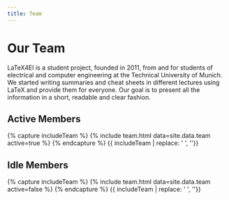 ```yaml
---
title: Team
---
```


# Our Team

LaTeX4EI is a student project, founded in 2011, from and for students of electrical and computer engineering at the Technical University of Munich. We started writing summaries and cheat sheets in different lectures using LaTeX and provide them for everyone. Our goal is to present all the information in a short, readable and clear fashion.

## Active Members

{% capture includeTeam %}
{% include team.html data=site.data.team active=true %}
{% endcapture %}
{{ includeTeam | replace: '    ', ''}}

## Idle Members

{% capture includeTeam %}
{% include team.html data=site.data.team active=false %}
{% endcapture %}
{{ includeTeam | replace: '    ', ''}}
